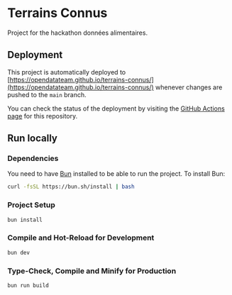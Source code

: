 # Terrains Connus

Project for the hackathon données alimentaires.

## Deployment

This project is automatically deployed to [https://opendatateam.github.io/terrains-connus/](https://opendatateam.github.io/terrains-connus/) whenever changes are pushed to the `main` branch. 

You can check the status of the deployment by visiting the [GitHub Actions page](https://github.com/opendatateam/terrains-connus/actions) for this repository.


## Run locally

### Dependencies

You need to have [Bun](https://bun.sh/) installed to be able to run the project.
To install Bun:
```sh
curl -fsSL https://bun.sh/install | bash
```

### Project Setup

```sh
bun install
```

### Compile and Hot-Reload for Development

```sh
bun dev
```

### Type-Check, Compile and Minify for Production

```sh
bun run build
```
